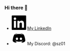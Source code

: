 ### Hi there 👋
- <img loading="lazy" src="linkedin.png" alt="linkedin" width="10%"/> [My LinkedIn](https://www.linkedin.com/in/oleksandr-voievodin-7a941a248/)
- <img loading="lazy" src="discord.png" alt="discord" width="10%" /> My Discord: @sz01


<!--
**sszz01/sszz01** is a ✨ _special_ ✨ repository because its `README.md` (this file) appears on your GitHub profile.

Here are some ideas to get you started:

- 🔭 I’m currently working on ...
- 🌱 I’m currently learning ...
- 👯 I’m looking to collaborate on ...
- 🤔 I’m looking for help with ...
- 💬 Ask me about ...
- 📫 How to reach me: ...
- 😄 Pronouns: ...
- ⚡ Fun fact: ...
-->
